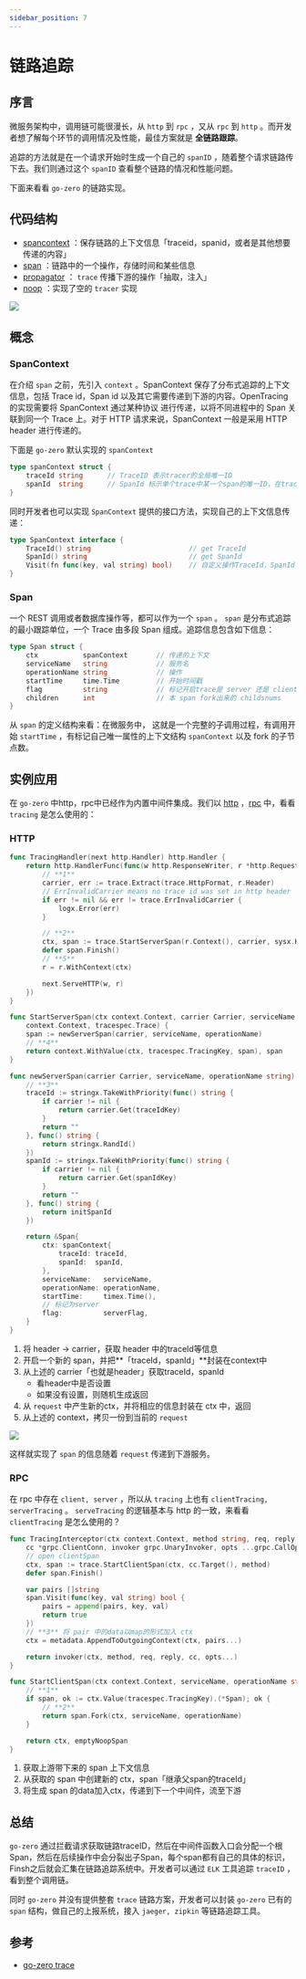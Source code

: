 ```yaml
---
sidebar_position: 7
---
```


# 链路追踪

## 序言

微服务架构中，调用链可能很漫长，从 `http` 到 `rpc` ，又从 `rpc` 到 `http` 。而开发者想了解每个环节的调用情况及性能，最佳方案就是 **全链路跟踪**。

追踪的方法就是在一个请求开始时生成一个自己的 `spanID` ，随着整个请求链路传下去。我们则通过这个 `spanID` 查看整个链路的情况和性能问题。

下面来看看 `go-zero` 的链路实现。

## 代码结构

- [spancontext](https://github.com/zeromicro/go-zero/blob/master/core/trace/spancontext.go) ：保存链路的上下文信息「traceid，spanid，或者是其他想要传递的内容」
- [span](https://github.com/zeromicro/go-zero/blob/master/core/trace/span.go) ：链路中的一个操作，存储时间和某些信息
- [propagator](https://github.com/zeromicro/go-zero/blob/master/core/trace/propagator.go) ： `trace` 传播下游的操作「抽取，注入」
- [noop](https://github.com/zeromicro/go-zero/blob/master/core/trace/noop.go) ：实现了空的 `tracer` 实现

![](https://static.gocn.vip/photo/2020/2f244477-4ed3-4ad1-8003-ff82cbe2f8a0.png?x-oss-process=image/resize,w_1920)

## 概念

### SpanContext

在介绍 `span` 之前，先引入 `context` 。SpanContext 保存了分布式追踪的上下文信息，包括 Trace id，Span id 以及其它需要传递到下游的内容。OpenTracing 的实现需要将 SpanContext 通过某种协议 进行传递，以将不同进程中的 Span 关联到同一个 Trace 上。对于 HTTP 请求来说，SpanContext 一般是采用 HTTP header 进行传递的。

下面是 `go-zero` 默认实现的 `spanContext`

```go
type spanContext struct {
    traceId string      // TraceID 表示tracer的全局唯一ID
    spanId  string      // SpanId 标示单个trace中某一个span的唯一ID，在trace中唯一
}
```

同时开发者也可以实现 `SpanContext` 提供的接口方法，实现自己的上下文信息传递：

```go
type SpanContext interface {
    TraceId() string                        // get TraceId
    SpanId() string                         // get SpanId
    Visit(fn func(key, val string) bool)    // 自定义操作TraceId，SpanId
}
```

### Span

一个 REST 调用或者数据库操作等，都可以作为一个 `span` 。 `span` 是分布式追踪的最小跟踪单位，一个 Trace 由多段 Span 组成。追踪信息包含如下信息：

```go
type Span struct {
    ctx           spanContext       // 传递的上下文
    serviceName   string            // 服务名 
    operationName string            // 操作
    startTime     time.Time         // 开始时间戳
    flag          string            // 标记开启trace是 server 还是 client
    children      int               // 本 span fork出来的 childsnums
}
```

从 `span` 的定义结构来看：在微服务中， 这就是一个完整的子调用过程，有调用开始 `startTime` ，有标记自己唯一属性的上下文结构 `spanContext` 以及 fork 的子节点数。

## 实例应用

在 `go-zero` 中http，rpc中已经作为内置中间件集成。我们以 [http](https://github.com/zeromicro/go-zero/blob/master/rest/handler/tracinghandler.go) ，[rpc](https://github.com/zeromicro/go-zero/blob/master/zrpc/internal/clientinterceptors/tracinginterceptor.go) 中，看看 `tracing` 是怎么使用的：

### HTTP

```go
func TracingHandler(next http.Handler) http.Handler {
    return http.HandlerFunc(func(w http.ResponseWriter, r *http.Request) {
        // **1**
        carrier, err := trace.Extract(trace.HttpFormat, r.Header)
        // ErrInvalidCarrier means no trace id was set in http header
        if err != nil && err != trace.ErrInvalidCarrier {
            logx.Error(err)
        }

        // **2**
        ctx, span := trace.StartServerSpan(r.Context(), carrier, sysx.Hostname(), r.RequestURI)
        defer span.Finish()
        // **5**
        r = r.WithContext(ctx)

        next.ServeHTTP(w, r)
    })
}

func StartServerSpan(ctx context.Context, carrier Carrier, serviceName, operationName string) (
    context.Context, tracespec.Trace) {
    span := newServerSpan(carrier, serviceName, operationName)
    // **4**
    return context.WithValue(ctx, tracespec.TracingKey, span), span
}

func newServerSpan(carrier Carrier, serviceName, operationName string) tracespec.Trace {
    // **3**
    traceId := stringx.TakeWithPriority(func() string {
        if carrier != nil {
            return carrier.Get(traceIdKey)
        }
        return ""
    }, func() string {
        return stringx.RandId()
    })
    spanId := stringx.TakeWithPriority(func() string {
        if carrier != nil {
            return carrier.Get(spanIdKey)
        }
        return ""
    }, func() string {
        return initSpanId
    })

    return &Span{
        ctx: spanContext{
            traceId: traceId,
            spanId:  spanId,
        },
        serviceName:   serviceName,
        operationName: operationName,
        startTime:     timex.Time(),
        // 标记为server
        flag:          serverFlag,
    }
}
```

1. 将 header -> carrier，获取 header 中的traceId等信息
2. 开启一个新的 span，并把**「traceId，spanId」**封装在context中
3. 从上述的 carrier「也就是header」获取traceId，spanId
    - 看header中是否设置
    - 如果没有设置，则随机生成返回
4. 从 `request` 中产生新的ctx，并将相应的信息封装在 ctx 中，返回
5. 从上述的 context，拷贝一份到当前的 `request`

![](https://static.gocn.vip/photo/2020/a30daba2-ad12-477c-8ce5-131ef1cc3e76.png?x-oss-process=image/resize,w_1920)

这样就实现了 `span` 的信息随着 `request` 传递到下游服务。

### RPC

在 rpc 中存在 `client, server` ，所以从 `tracing` 上也有 `clientTracing, serverTracing` 。 `serveTracing` 的逻辑基本与 http 的一致，来看看 `clientTracing` 是怎么使用的？

```go
func TracingInterceptor(ctx context.Context, method string, req, reply interface{},
    cc *grpc.ClientConn, invoker grpc.UnaryInvoker, opts ...grpc.CallOption) error {
    // open clientSpan
    ctx, span := trace.StartClientSpan(ctx, cc.Target(), method)
    defer span.Finish()

    var pairs []string
    span.Visit(func(key, val string) bool {
        pairs = append(pairs, key, val)
        return true
    })
    // **3** 将 pair 中的data以map的形式加入 ctx
    ctx = metadata.AppendToOutgoingContext(ctx, pairs...)

    return invoker(ctx, method, req, reply, cc, opts...)
}

func StartClientSpan(ctx context.Context, serviceName, operationName string) (context.Context, tracespec.Trace) {
    // **1**
    if span, ok := ctx.Value(tracespec.TracingKey).(*Span); ok {
        // **2**
        return span.Fork(ctx, serviceName, operationName)
    }

    return ctx, emptyNoopSpan
}
```

1. 获取上游带下来的 span 上下文信息
2. 从获取的 span 中创建新的 ctx，span「继承父span的traceId」
3. 将生成 span 的data加入ctx，传递到下一个中间件，流至下游

## 总结

`go-zero` 通过拦截请求获取链路traceID，然后在中间件函数入口会分配一个根Span，然后在后续操作中会分裂出子Span，每个span都有自己的具体的标识，Finsh之后就会汇集在链路追踪系统中。开发者可以通过 `ELK` 工具追踪 `traceID` ，看到整个调用链。

同时 `go-zero` 并没有提供整套 `trace` 链路方案，开发者可以封装 `go-zero` 已有的 `span` 结构，做自己的上报系统，接入 `jaeger, zipkin` 等链路追踪工具。

## 参考

- [go-zero trace](https://github.com/zeromicro/go-zero/tree/master/core/trace)
